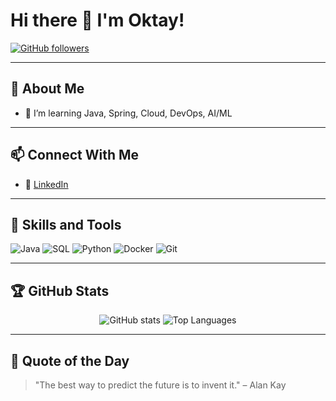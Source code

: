 # Hi there 👋 I'm Oktay!

[![GitHub followers](https://img.shields.io/github/followers/oktay-osman?label=Follow&style=social)](https://github.com/oktay-osman)

---

## 🌟 About Me

- 🌱 I’m learning Java, Spring, Cloud, DevOps, AI/ML
---

## 📫 Connect With Me

- 💼 [LinkedIn](https://www.linkedin.com/in/oktay-osman-5011671b4/)

---

## 🚀 Skills and Tools


![Java](https://img.shields.io/badge/Java-007396?style=for-the-badge&logo=openjdk&logoColor=white)
![SQL](https://img.shields.io/badge/SQL-4479A1?style=for-the-badge&logo=postgresql&logoColor=white)
![Python](https://img.shields.io/badge/Python-3776AB?style=for-the-badge&logo=python&logoColor=white)
![Docker](https://img.shields.io/badge/Docker-2496ED?style=for-the-badge&logo=docker&logoColor=white)
![Git](https://img.shields.io/badge/Git-F05032?style=for-the-badge&logo=git&logoColor=white)

---

## 🏆 GitHub Stats

<p align="center">
  <img src="https://github-readme-stats.vercel.app/api?username=oktay-osman&show_icons=true&theme=radical" alt="GitHub stats" />
  <img src="https://github-readme-stats.vercel.app/api/top-langs/?username=oktay-osman&layout=compact&theme=radical" alt="Top Languages" />
</p>

---

## 💬 Quote of the Day

> "The best way to predict the future is to invent it." – Alan Kay
